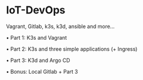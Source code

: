 # IoT-DevOps
Vagrant, Gitlab, k3s, k3d, ansible and more...


• Part 1: K3s and Vagrant

• Part 2: K3s and three simple applications (+ Ingress)

• Part 3: K3d and Argo CD

• Bonus: Local Gitlab + Part 3
